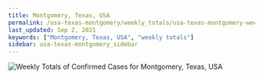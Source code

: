 ```yaml
---
title: Montgomery, Texas, USA
permalink: /usa-texas-montgomery/weekly_totals/usa-texas-montgomery-weekly_totals.html
last_updated: Sep 2, 2021
keywords: ["Montgomery, Texas, USA", "weekly totals"]
sidebar: usa-texas-montgomery_sidebar
---
```


![Weekly Totals of Confirmed Cases for Montgomery, Texas, USA](/covid_tracker/images/graphs/usa-texas-montgomery-weekly_totals_graph.png)
